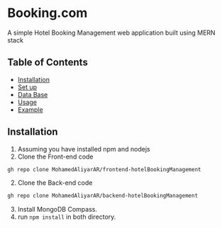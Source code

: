 # Booking.com

A simple Hotel Booking Management web application built using MERN stack

## Table of Contents

- [Installation](#installation)
- [Set up](#set-up)
- [Data Base](#database)
- [Usage](#usage)
- [Example](#example)


## Installation

1. Assuming you have installed npm and nodejs
2. Clone the Front-end code

```bash
gh repo clone MohamedAliyarAR/frontend-hotelBookingManagement
```
2. Clone the Back-end code

```bash
gh repo clone MohamedAliyarAR/backend-hotelBookingManagement
```


3. Install MongoDB Compass.
4. run <code>npm install</code> in both directory.
